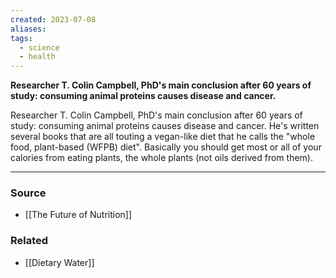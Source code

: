 ```yaml
---
created: 2023-07-08
aliases: 
tags:
  - science
  - health
---
```

**Researcher T. Colin Campbell, PhD's main conclusion after 60 years of study: consuming animal proteins causes disease and cancer.**

Researcher T. Colin Campbell, PhD's main conclusion after 60 years of study: consuming animal proteins causes disease and cancer. He's written several books that are all touting a vegan-like diet that he calls the "whole food, plant-based (WFPB) diet". Basically you should get most or all of your calories from eating plants, the whole plants (not oils derived from them). 

****
### Source
- [[The Future of Nutrition]]

### Related
- [[Dietary Water]]